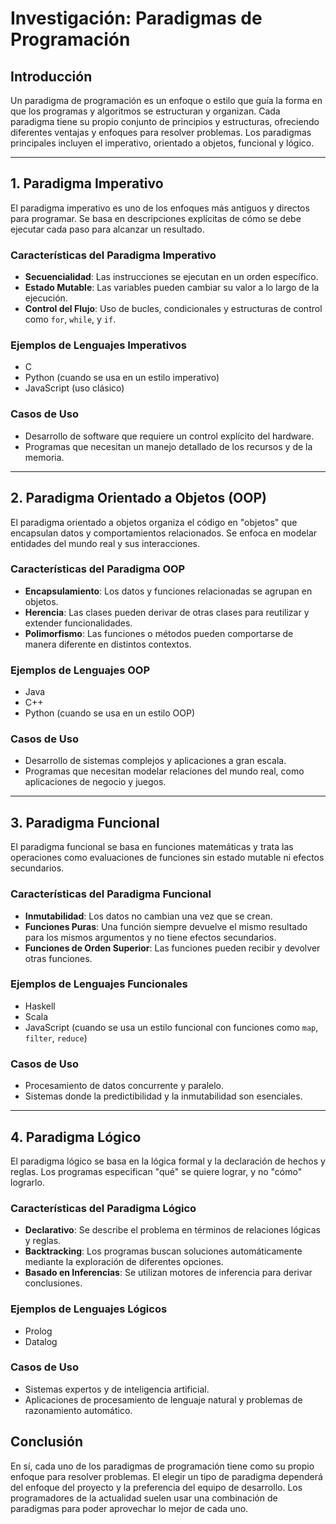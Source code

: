 # Investigación: Paradigmas de Programación

## Introducción
Un paradigma de programación es un enfoque o estilo que guía la forma en que los programas y algoritmos se estructuran y organizan. Cada paradigma tiene su propio conjunto de principios y estructuras, ofreciendo diferentes ventajas y enfoques para resolver problemas. Los paradigmas principales incluyen el imperativo, orientado a objetos, funcional y lógico.

---

## 1. Paradigma Imperativo
El paradigma imperativo es uno de los enfoques más antiguos y directos para programar. Se basa en descripciones explícitas de cómo se debe ejecutar cada paso para alcanzar un resultado.

### Características del Paradigma Imperativo
- **Secuencialidad**: Las instrucciones se ejecutan en un orden específico.
- **Estado Mutable**: Las variables pueden cambiar su valor a lo largo de la ejecución.
- **Control del Flujo**: Uso de bucles, condicionales y estructuras de control como `for`, `while`, y `if`.

### Ejemplos de Lenguajes Imperativos
- C
- Python (cuando se usa en un estilo imperativo)
- JavaScript (uso clásico)

### Casos de Uso
- Desarrollo de software que requiere un control explícito del hardware.
- Programas que necesitan un manejo detallado de los recursos y de la memoria.

---

## 2. Paradigma Orientado a Objetos (OOP)
El paradigma orientado a objetos organiza el código en "objetos" que encapsulan datos y comportamientos relacionados. Se enfoca en modelar entidades del mundo real y sus interacciones.

### Características del Paradigma OOP
- **Encapsulamiento**: Los datos y funciones relacionadas se agrupan en objetos.
- **Herencia**: Las clases pueden derivar de otras clases para reutilizar y extender funcionalidades.
- **Polimorfismo**: Las funciones o métodos pueden comportarse de manera diferente en distintos contextos.

### Ejemplos de Lenguajes OOP
- Java
- C++
- Python (cuando se usa en un estilo OOP)

### Casos de Uso
- Desarrollo de sistemas complejos y aplicaciones a gran escala.
- Programas que necesitan modelar relaciones del mundo real, como aplicaciones de negocio y juegos.

---

## 3. Paradigma Funcional
El paradigma funcional se basa en funciones matemáticas y trata las operaciones como evaluaciones de funciones sin estado mutable ni efectos secundarios.

### Características del Paradigma Funcional
- **Inmutabilidad**: Los datos no cambian una vez que se crean.
- **Funciones Puras**: Una función siempre devuelve el mismo resultado para los mismos argumentos y no tiene efectos secundarios.
- **Funciones de Orden Superior**: Las funciones pueden recibir y devolver otras funciones.

### Ejemplos de Lenguajes Funcionales
- Haskell
- Scala
- JavaScript (cuando se usa un estilo funcional con funciones como `map`, `filter`, `reduce`)

### Casos de Uso
- Procesamiento de datos concurrente y paralelo.
- Sistemas donde la predictibilidad y la inmutabilidad son esenciales.

---

## 4. Paradigma Lógico
El paradigma lógico se basa en la lógica formal y la declaración de hechos y reglas. Los programas especifican "qué" se quiere lograr, y no "cómo" lograrlo.

### Características del Paradigma Lógico
- **Declarativo**: Se describe el problema en términos de relaciones lógicas y reglas.
- **Backtracking**: Los programas buscan soluciones automáticamente mediante la exploración de diferentes opciones.
- **Basado en Inferencias**: Se utilizan motores de inferencia para derivar conclusiones.

### Ejemplos de Lenguajes Lógicos
- Prolog
- Datalog

### Casos de Uso
- Sistemas expertos y de inteligencia artificial.
- Aplicaciones de procesamiento de lenguaje natural y problemas de razonamiento automático.


## Conclusión
En sí, cada uno de los paradigmas de programación tiene como su propio enfoque para resolver problemas. El elegir un tipo de paradigma dependerá del enfoque del proyecto y la preferencia del equipo de desarrollo. Los programadores de la actualidad suelen usar una combinación de paradigmas para poder aprovechar lo mejor de cada uno.
